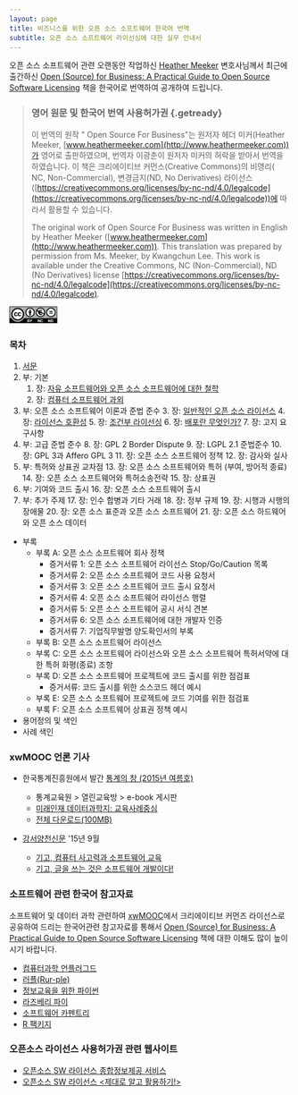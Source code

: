 ```yaml
---
layout: page
title: 비즈니스를 위한 오픈 소스 소프트웨어 한국어 번역
subtitle: 오픈 소스 소프트웨어 라이선싱에 대한 실무 안내서
---
```



오픈 소스 소프트웨어 관련 오랜동안 작업하신 [Heather Meeker](http://heathermeeker.squarespace.com/) 변호사님께서 최근에 출간하신 [Open (Source) for Business: A Practical Guide to Open Source Software Licensing](http://www.amazon.com/exec/obidos/ASIN/1511617772/flatwave-20) 책을 한국어로 번역하여 공개하여 드립니다.

> ### 영어 원문 및 한국어 번역 사용허가권 {.getready}
>
> 이 번역의 원작 " Open Source For Business"는 원저자 헤더 미커(Heather Meeker, [www.heathermeeker.com](http://www.heathermeeker.com))가 영어로 출판하였으며, 번역자 이광춘이 원저자 미커의 허락을 받아서 번역을 하였습니다.  이 책은 크리에이티브 커먼스(Creative Commons)의 비영리( NC, Non-Commercial), 변경금지(ND, No Derivatives) 라이선스([https://creativecommons.org/licenses/by-nc-nd/4.0/legalcode](https://creativecommons.org/licenses/by-nc-nd/4.0/legalcode))에 따라서 활용할 수 있습니다.  
> 
> The original work of Open Source For Business was written in English by Heather Meeker ([www.heathermeeker.com](http://www.heathermeeker.com)).  This translation was prepared by permission from Ms. Meeker, by Kwangchun Lee.  This work is available under the Creative Commons, NC (Non-Commercial), ND (No Derivatives) license [https://creativecommons.org/licenses/by-nc-nd/4.0/legalcode](https://creativecommons.org/licenses/by-nc-nd/4.0/legalcode). 

<img src="img/cc-by-nc-nd.png" width="17%" alt="CC: BY-NC-ND" />

### 목차

1. [서문](ch00-preface.html)
1. 부: 기본
    1. 장: [자유 소프트웨어와 오픈 소스 소프트웨어에 대한 철학](ch01-philosophy.html)
    1. 장: [컴퓨터 소프트웨어 과외](ch02-tutorial-on-computer-software.html)
1. 부: 오픈 소스 소프트웨어 이론과 준법 준수
    3. 장: [일반적인 오픈 소스 라이선스](ch03-open-source-license.html)
    4. 장: [라이선스 호환성](ch04-license-compatibility.html)
    5. 장: [조건부 라이선싱](ch05-conditional-licensing.html)
    6. 장: [배포란 무엇인가?](ch06-distribution.html)
    7. 장: 고지 요구사항
1. 부: 고급 준법 준수
    8. 장: GPL 2 Border Dispute
    9. 장: LGPL 2.1 준법준수
    10. 장: GPL 3과 Affero GPL 3
    11. 장: 오픈 소스 소프트웨어 정책
    12. 장: 감사와 실사
1. 부: 특허와 상표권 교차점
    13. 장: 오픈 소스 소프트웨어와 특허 (부여, 방어적 종료)
    14. 장: 오픈 소스 소프트웨어와 특허소송전략
    15. 장: 상표권
1. 부: 기여와 코드 출시
    16. 장: 오픈 소스 소프트웨어 출시
1. 부: 추가 주제
    17. 장: 인수 합병과 기타 거래 
    18. 장: 정부 규제
    19. 장: 시행과 시행의 장애물
    20. 장: 오픈 소스 표준과 오픈 소스 소프트웨어
    21. 장: 오픈 소스 하드웨어와 오픈 소스 데이터
- 부록
    - 부록 A: 오픈 소스 소프트웨어 회사 정책
        - 증거서류 1: 오픈 소스 소프트웨어 라이선스 Stop/Go/Caution 목록
        - 증거서류 2: 오픈 소스 소프트웨어 코드 사용 요청서
        - 증거서류 3: 오픈 소스 소프트웨어 코드 출시 요청서
        - 증거서류 4: 오픈 소스 소프트웨어 라이선스 행렬
        - 증거서류 5: 오픈 소스 소프트웨어 공시 서식 견본
        - 증거서류 6: 오픈 소스 소프트웨어에 대한 개발자 인증
        - 증거서류 7: 기업직무발명 양도확인서의 부록
    - 부록 B: 오픈 소스 소프트웨어 라이선스
    - 부록 C: 오픈 소스 소프트웨어 라이선스와 오픈 소스 소프트웨어 특허서약에 대한 특허 화평(종료) 조항
    - 부록 D: 오픈 소스 소프트웨어 프로젝트에 코드 출시를 위한 점검표
        - 증거서류: 코드 출시를 위한 소스코드 헤더 예시
    - 부록 E: 오픈 소스 소프트웨어 프로젝트에 코드 기여를 위한 점검표
    - 부록 F: 오픈 소스 소프트웨어 상표권 정책 예시
- 용어정의 및 색인
- 사례 색인

### xwMOOC 언론 기사 

- 한국통계진흥원에서 발간 [통계의 창 (2015년 여름호)](http://sti.kostat.go.kr/)
    - 통계교육원 > 열린교육방 > e-book 게시판
    - [미래인재 데이터과학지: 교육사례중심](./xwMOOC.pdf)
    - [전체 다운로드(100MB)](http://sti.kostat.go.kr/coresti/site/board/fileDownLoad.do?file_name=1&nots_seq=2046)

- [강서양천신문](http://www.gynews.net/) '15년 9월
    - [기고, 컴퓨터 사고력과 소프트웨어 교육](http://www.gynews.net/bbs/bbs.asp?exe=view&group_name=104&section=7&category=0&idx_num=19311&page=1&search_category=&search_word=&order_c=bd_idx_num&order_da=desc)
    - [기고, 글을 쓰는 것은 소프트웨어 개발이다!](http://www.gynews.net/bbs/bbs.asp?exe=view&group_name=104&section=7&category=0&idx_num=19140&page=1&search_category=&search_word=&order_c=bd_idx_num&order_da=desc)
 

### 소프트웨어 관련 한국어 참고자료

소프트웨어 및 데이터 과학 관련하여 [xwMOOC](http://www.xwmooc.net)에서 크리에이티브 커먼즈 라이선스로 공유하여 드리는 한국어관련 참고자료를 통해서 [Open (Source) for Business: A Practical Guide to Open Source Software Licensing](http://www.amazon.com/exec/obidos/ASIN/1511617772/flatwave-20) 책에 대한 이해도 많이 높이시기 바랍니다.

*   [컴퓨터과학 언플러그드](http://unplugged.xwmooc.org)
*   [러플(Rur-ple)](http://rur-ple.xwmooc.org/)
*   [정보교육을 위한 파이썬](http://python.xwmooc.org/)
*   [라즈베리 파이](http://raspberry-pi.xwmooc.org/)
*   [소프트웨어 카펜트리](http://swcarpentry.xwmooc.org)
*   [R 팩키지](http://r-pkgs.xwmooc.org/)

### 오픈소스 라이선스 사용허가권 관련 웹사이트

- [오픈소스 SW 라이선스 종합정보제공 서비스](https://www.olis.or.kr/index.do)
- [오픈소스 SW 라이선스 <제대로 알고 활용하기!>](http://m.olis.or.kr/opensource/index.html)
